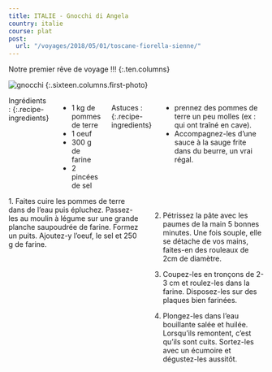 ```yaml
---
title: ITALIE - Gnocchi di Angela
country: italie
course: plat
post:
  url: "/voyages/2018/05/01/toscane-fiorella-sienne/"
---
```


Notre premier rêve de voyage !!!
{:.ten.columns}
<!--fin extrait-->

![gnocchi](https://lh3.googleusercontent.com/Ua9Uhj8zTSARBcFekLew4cFc_cdR4Gmo9G8rzL7cDZ_fTX7YncXgS-_6urQ8HtEHSyq09VOk2-wMiA2MNCDNABYRK7zGANzNx4Ipws38-kL6Z6XQ1BBBESHB0cVOlbwQWPHAOEiO4_ROQBQuwPwfLhA8B4Mr8Ezfg1dhU7V5dG8LBxJyw7sW1IkeDvGI2F14scLBXO1Rdi9yIyUnUQ_aAQFstHSgm1iuMdyxHMX1eqRSMNzGbZ867b-qUY8eCQ0dBc80WhWfgCeIRPQaL02dmRi3kxJqYBp7-6e_Agn76t6H9fmPS0eLntx5fCMnYehCD3n2otvZm6ytE_EGcY4UuEJcChUszGxSPZTd-7ySf5AEuzuqw4uWdIOHDTZcnlkSFnUAykkRtwmJas8t-rinuSZcm-ubaJrfCrLvNnrUqABrYJ3mPIW7R8YkwXHuFUB8avlj8NtB5aNVCV0l0hi8VjbD5IEjD6KwfYatb3JHaUjZv6lA2onq9MwNXGEgvbf2xhR2GwP8OuW_BhwZC_-Nl2eH_EKDy4tquXtoXHfFBWGTFzo-1dQBCcODHQLtdRiqNh6EJNIMuctbZvslX1_x7MR4AnDFze8ljZ7tox-9pjBkelTXzaMYzellLipibB0nb-T91Fw4mDk5CvqEzOde-KPhA5-Mw8X9CG5ZYIsC_xpAKU7qLqbjXk59-J8AqxbIZA1LFuZCOeBmAC6RI8RQX-IO=w900)
{:.sixteen.columns.first-photo}

<div class="four columns" markdown="1">
Ingrédients :
{:.recipe-ingredients}

- 1 kg de pommes de terre
- 1 oeuf
- 300 g de farine
- 2 pincées de sel

Astuces :
{:.recipe-ingredients}

- prennez des pommes de terre un peu molles (ex : qui ont traîné en cave).
- Accompagnez-les d’une sauce à la sauge frite dans du beurre, un vrai régal.
</div>

<div class="ten columns" markdown="1">
1. Faites cuire les pommes de terre dans de l’eau puis épluchez. Passez-les au moulin à légume sur une grande planche saupoudrée de farine. Formez un puits. Ajoutez-y l’oeuf, le sel et 250 g de farine.

2. Pétrissez la pâte avec les paumes de la main 5 bonnes minutes. Une fois souple, elle se détache de vos mains, faites-en des rouleaux de 2cm de diamètre.

3. Coupez-les en tronçons de 2-3 cm et roulez-les dans la farine. Disposez-les sur des plaques bien farinées.

4. Plongez-les dans l’eau bouillante salée et huilée. Lorsqu’ils remontent, c’est qu’ils sont cuits. Sortez-les avec un écumoire et dégustez-les aussitôt.
</div>
